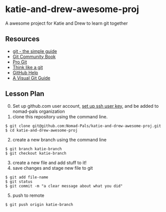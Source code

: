 # katie-and-drew-awesome-proj
A awesome project for Katie and Drew to learn git together

## Resources

- [git - the simple guide](http://rogerdudler.github.io/git-guide/)
- [Git Community Book](http://book.git-scm.com/)
- [Pro Git](http://progit.org/book/)
- [Think like a git](http://think-like-a-git.net/)
- [GitHub Help](http://help.github.com/)
- [A Visual Git Guide](http://marklodato.github.com/visual-git-guide/index-en.html)

## Lesson Plan

0. Set up github.com user account, [set up ssh user key](https://help.github.com/articles/generating-an-ssh-key/), and be added to nomad-pals organization
1. clone this repository using the command line.

```
$ git clone git@github.com:Nomad-Pals/katie-and-drew-awesome-proj.git
$ cd katie-and-drew-awesome-proj
```

2. create a new branch using the command line

```
$ git branch katie-branch
$ git checkout katie-branch
```

3. create a new file and add stuff to it!
4. save changes and stage new file to git

```
$ git add file-name
$ git status
$ git commit -m "a clear message about what you did"
```

5. push to remote

```
$ git push origin katie-branch
```
